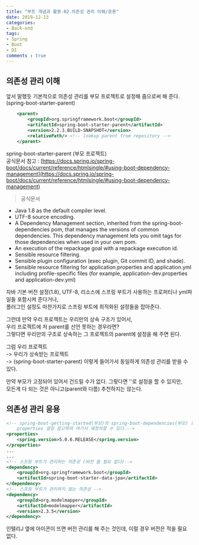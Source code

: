 ```yaml
---
title: "부트 개념과 활용-02.의존성 관리 이해/응용"
date: 2019-12-13
categories:
- Back-end
tags:
- Spring 
- Boot
- DI
comments : true
---
```


## 의존성 관리 이해

앞서 말했듯 기본적으로 의존성 관리를 부모 프로젝트로 설정해 줌으로써 해 준다. (spring-boot-starter-parent)
~~~xml
	<parent>
		<groupId>org.springframework.boot</groupId>
		<artifactId>spring-boot-starter-parent</artifactId>
		<version>2.2.3.BUILD-SNAPSHOT</version>
		<relativePath/> <!-- lookup parent from repository -->
	</parent>
~~~


spring-boot-starter-parent (부모 프로젝트)               
공식문서 참고 : [https://docs.spring.io/spring-boot/docs/current/reference/htmlsingle/#using-boot-dependency-management](https://docs.spring.io/spring-boot/docs/current/reference/htmlsingle/#using-boot-dependency-management)


> 공식문서     
- Java 1.8 as the default compiler level.
- UTF-8 source encoding.
- A Dependency Management section, inherited from the spring-boot-dependencies pom, that manages the versions of common dependencies. This dependency management lets you omit <version> tags for those dependencies when used in your own pom.
- An execution of the repackage goal with a repackage execution id.
- Sensible resource filtering.
- Sensible plugin configuration (exec plugin, Git commit ID, and shade).
- Sensible resource filtering for application.properties and application.yml including profile-specific files (for example, application-dev.properties and application-dev.yml)


자바 기본 버전 설정(1.8), UTF-8, 리소스에 스프링 부트가 사용하는 프로퍼티나 yml파일들 포함시켜 준다거나,                   
플러그인 설정도 마찬가지로 스프링 부트에 최적화된 설정들을 잡아준다.                   



그런데 만약 우리 프로젝트는 우리만의 상속 구조가 있어서,          
우리 프로젝트에 저 parent를 선언 못하는 경우라면?                       
그렇다면 우리만의 구조로 상속하는 그 프로젝트의 parent에 설정을 해 주면 된다.                  



그럼 우리 프로젝트            
-> 우리가 상속받는 프로젝트           
-> (spring-boot-starter-parent) 이렇게 들어가서 동일하게 의존성 관리를 받을 수 있다.                 


만약 부모가 고정되어 있어서 건드릴 수가 없다. 그렇다면 '<dependencyManagement>'로 설정을 할 수 있지만,          
모든게 다 되는 것은 아니고(parent와 다름) 추천하지는 않는다.              


## 의존성 관리 응용

~~~xml
<!-- spring-boot-getting-started(부모)의 spring-boot-dependencies(부모) 로 들어가면
    properties 설정 참고하여 여기서 재정의할 수 있다.-->
<properties>
    <spring.version>5.0.6.RELEASE</spring.version>
</properties>
...
...
<!-- 스프링 부트가 관리하는 의존성 (버전 쓸 필요 없다)-->
<dependency>
    <groupId>org.springframework.boot</groupId>
    <artifactId>spring-boot-starter-data-jpa</artifactId>
</dependency>
<!-- 스프링 부트가 관리하지 않는 의존성 -->
<dependency>
    <groupId>org.modelmapper</groupId>
    <artifactId>modelmapper</artifactId>
    <version>2.3.5</version>
</dependency>
~~~ 
인텔리J 옆에 아이콘이 뜨면 버전 관리를 해 주는 것인데, 이럴 경우 버전은 적을 필요 없다.                



